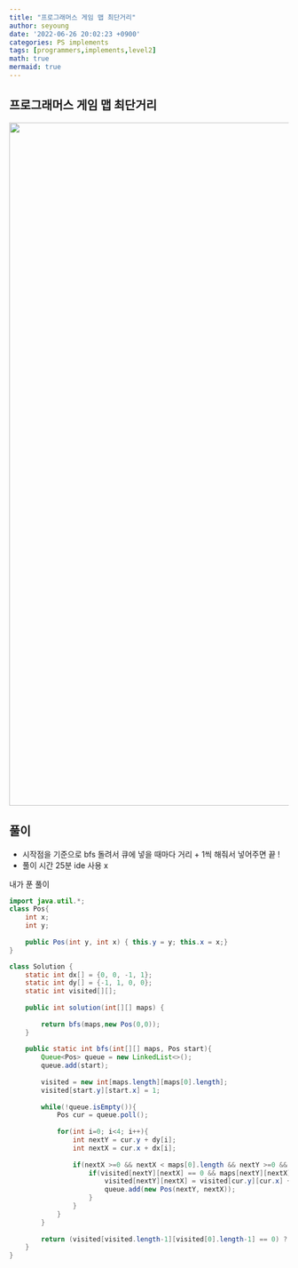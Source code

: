 ```yaml
---
title: "프로그래머스 게임 맵 최단거리"
author: seyoung
date: '2022-06-26 20:02:23 +0900'
categories: PS implements
tags: [programmers,implements,level2]
math: true
mermaid: true
---
```



## 프로그래머스 게임 맵 최단거리

<img width="1230" alt="" src="https://user-images.githubusercontent.com/54762273/175811125-7a64f470-f5a9-4357-b1a4-0cab64703b1e.PNG">

## 풀이
 - 시작점을 기준으로 bfs 돌려서 큐에 넣을 때마다 거리 + 1씩 해줘서 넣어주면 끝 !
 - 풀이 시간 25분 ide 사용 x

 
 
내가 푼 풀이

```java
import java.util.*;
class Pos{
    int x;
    int y;
    
    public Pos(int y, int x) { this.y = y; this.x = x;}
}

class Solution {
    static int dx[] = {0, 0, -1, 1};
    static int dy[] = {-1, 1, 0, 0};
    static int visited[][];
    
    public int solution(int[][] maps) {
            
        return bfs(maps,new Pos(0,0));
    }
    
    public static int bfs(int[][] maps, Pos start){
        Queue<Pos> queue = new LinkedList<>();
        queue.add(start);
        
        visited = new int[maps.length][maps[0].length];
        visited[start.y][start.x] = 1;
        
        while(!queue.isEmpty()){
            Pos cur = queue.poll();
            
            for(int i=0; i<4; i++){
                int nextY = cur.y + dy[i];
                int nextX = cur.x + dx[i];    
                
                if(nextX >=0 && nextX < maps[0].length && nextY >=0 && nextY < maps.length){
                    if(visited[nextY][nextX] == 0 && maps[nextY][nextX]==1){
                        visited[nextY][nextX] = visited[cur.y][cur.x] + 1;
                        queue.add(new Pos(nextY, nextX));
                    }
                }
            }
        }
        
        return (visited[visited.length-1][visited[0].length-1] == 0) ? -1 : visited[visited.length-1][visited[0].length-1];
    }
}
```

